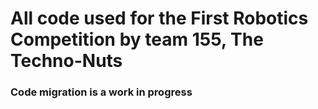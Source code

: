 # All code used for the First Robotics Competition by team 155, The Techno-Nuts

### Code migration is a work in progress